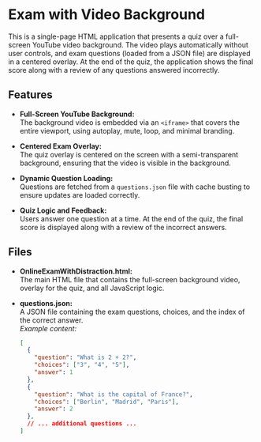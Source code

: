 # Exam with Video Background

This is a single-page HTML application that presents a quiz over a full-screen YouTube video background. The video plays automatically without user controls, and exam questions (loaded from a JSON file) are displayed in a centered overlay. At the end of the quiz, the application shows the final score along with a review of any questions answered incorrectly.

## Features

- **Full-Screen YouTube Background:**  
  The background video is embedded via an `<iframe>` that covers the entire viewport, using autoplay, mute, loop, and minimal branding.

- **Centered Exam Overlay:**  
  The quiz overlay is centered on the screen with a semi-transparent background, ensuring that the video is visible in the background.

- **Dynamic Question Loading:**  
  Questions are fetched from a `questions.json` file with cache busting to ensure updates are loaded correctly.

- **Quiz Logic and Feedback:**  
  Users answer one question at a time. At the end of the quiz, the final score is displayed along with a review of the incorrect answers.

## Files

- **OnlineExamWithDistraction.html:**  
  The main HTML file that contains the full-screen background video, overlay for the quiz, and all JavaScript logic.

- **questions.json:**  
  A JSON file containing the exam questions, choices, and the index of the correct answer.  
  *Example content:*
  ```json
  [
    {
      "question": "What is 2 + 2?",
      "choices": ["3", "4", "5"],
      "answer": 1
    },
    {
      "question": "What is the capital of France?",
      "choices": ["Berlin", "Madrid", "Paris"],
      "answer": 2
    },
    // ... additional questions ...
  ]

